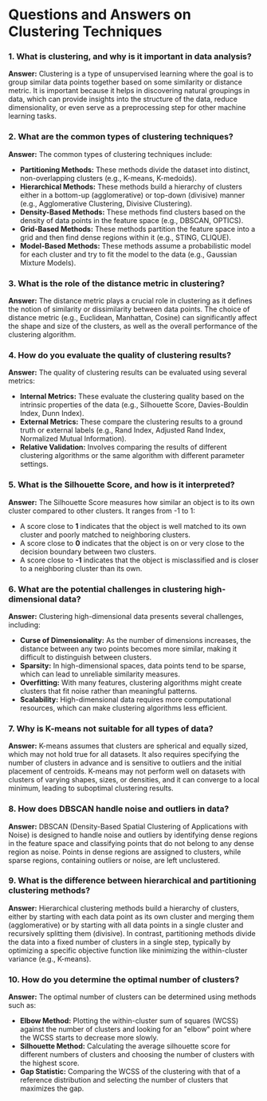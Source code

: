 # Questions and Answers on Clustering Techniques

### 1. What is clustering, and why is it important in data analysis?

**Answer:** Clustering is a type of unsupervised learning where the goal is to group similar data points together based on some similarity or distance metric. It is important because it helps in discovering natural groupings in data, which can provide insights into the structure of the data, reduce dimensionality, or even serve as a preprocessing step for other machine learning tasks.

### 2. What are the common types of clustering techniques?

**Answer:** The common types of clustering techniques include:
- **Partitioning Methods:** These methods divide the dataset into distinct, non-overlapping clusters (e.g., K-means, K-medoids).
- **Hierarchical Methods:** These methods build a hierarchy of clusters either in a bottom-up (agglomerative) or top-down (divisive) manner (e.g., Agglomerative Clustering, Divisive Clustering).
- **Density-Based Methods:** These methods find clusters based on the density of data points in the feature space (e.g., DBSCAN, OPTICS).
- **Grid-Based Methods:** These methods partition the feature space into a grid and then find dense regions within it (e.g., STING, CLIQUE).
- **Model-Based Methods:** These methods assume a probabilistic model for each cluster and try to fit the model to the data (e.g., Gaussian Mixture Models).

### 3. What is the role of the distance metric in clustering?

**Answer:** The distance metric plays a crucial role in clustering as it defines the notion of similarity or dissimilarity between data points. The choice of distance metric (e.g., Euclidean, Manhattan, Cosine) can significantly affect the shape and size of the clusters, as well as the overall performance of the clustering algorithm.

### 4. How do you evaluate the quality of clustering results?

**Answer:** The quality of clustering results can be evaluated using several metrics:
- **Internal Metrics:** These evaluate the clustering quality based on the intrinsic properties of the data (e.g., Silhouette Score, Davies-Bouldin Index, Dunn Index).
- **External Metrics:** These compare the clustering results to a ground truth or external labels (e.g., Rand Index, Adjusted Rand Index, Normalized Mutual Information).
- **Relative Validation:** Involves comparing the results of different clustering algorithms or the same algorithm with different parameter settings.

### 5. What is the Silhouette Score, and how is it interpreted?

**Answer:** The Silhouette Score measures how similar an object is to its own cluster compared to other clusters. It ranges from -1 to 1:
- A score close to **1** indicates that the object is well matched to its own cluster and poorly matched to neighboring clusters.
- A score close to **0** indicates that the object is on or very close to the decision boundary between two clusters.
- A score close to **-1** indicates that the object is misclassified and is closer to a neighboring cluster than its own.

### 6. What are the potential challenges in clustering high-dimensional data?

**Answer:** Clustering high-dimensional data presents several challenges, including:
- **Curse of Dimensionality:** As the number of dimensions increases, the distance between any two points becomes more similar, making it difficult to distinguish between clusters.
- **Sparsity:** In high-dimensional spaces, data points tend to be sparse, which can lead to unreliable similarity measures.
- **Overfitting:** With many features, clustering algorithms might create clusters that fit noise rather than meaningful patterns.
- **Scalability:** High-dimensional data requires more computational resources, which can make clustering algorithms less efficient.

### 7. Why is K-means not suitable for all types of data?

**Answer:** K-means assumes that clusters are spherical and equally sized, which may not hold true for all datasets. It also requires specifying the number of clusters in advance and is sensitive to outliers and the initial placement of centroids. K-means may not perform well on datasets with clusters of varying shapes, sizes, or densities, and it can converge to a local minimum, leading to suboptimal clustering results.

### 8. How does DBSCAN handle noise and outliers in data?

**Answer:** DBSCAN (Density-Based Spatial Clustering of Applications with Noise) is designed to handle noise and outliers by identifying dense regions in the feature space and classifying points that do not belong to any dense region as noise. Points in dense regions are assigned to clusters, while sparse regions, containing outliers or noise, are left unclustered.

### 9. What is the difference between hierarchical and partitioning clustering methods?

**Answer:** Hierarchical clustering methods build a hierarchy of clusters, either by starting with each data point as its own cluster and merging them (agglomerative) or by starting with all data points in a single cluster and recursively splitting them (divisive). In contrast, partitioning methods divide the data into a fixed number of clusters in a single step, typically by optimizing a specific objective function like minimizing the within-cluster variance (e.g., K-means).

### 10. How do you determine the optimal number of clusters?

**Answer:** The optimal number of clusters can be determined using methods such as:
- **Elbow Method:** Plotting the within-cluster sum of squares (WCSS) against the number of clusters and looking for an "elbow" point where the WCSS starts to decrease more slowly.
- **Silhouette Method:** Calculating the average silhouette score for different numbers of clusters and choosing the number of clusters with the highest score.
- **Gap Statistic:** Comparing the WCSS of the clustering with that of a reference distribution and selecting the number of clusters that maximizes the gap.

